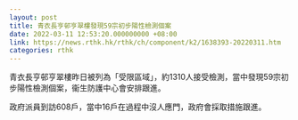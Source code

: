 ```yaml
---
layout: post
title: 青衣長亨邨亨翠樓發現59宗初步陽性檢測個案
date: 2022-03-11 12:53:20.000000000 +08:00
link: https://news.rthk.hk/rthk/ch/component/k2/1638393-20220311.htm
categories: rthk
---
```


青衣長亨邨亨翠樓昨日被列為「受限區域」，約1310人接受檢測，當中發現59宗初步陽性檢測個案，衞生防護中心會安排跟進。

政府派員到訪608戶，當中16戶在過程中沒人應門，政府會採取措施跟進。
